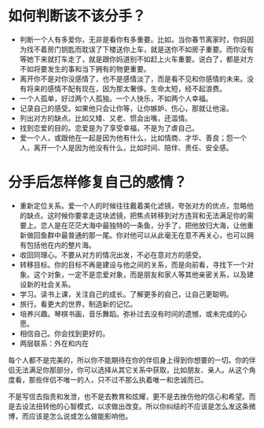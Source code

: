# 如何判断该不该分手？
* 判断一个人有多爱你，无非是看你有多重要。比如，当你春节离家时，你妈因为找不着房门钥匙而耽误了下楼送你上车，就是送你不如房子重要。而你没有等她下来就打车走了，就是跟你妈道别不如赶上火车重要。说白了，都是对方不如将要发生的事和当下拥有的物更重要。
* 离开你不是对你没感情了，也不是感情淡了，而是看不见和你感情的未来。没有将来的感情不配有现在，因为那太奢侈。生命太短，经不起浪费。
* 一个人孤单，好过两个人孤独。一个人快乐，不如两个人幸福。
* 记录自己的感受。如果他只会让你等，让你嫉妒、伤心，那就让他滚。
* 列出对方的缺点。比如又矮、又老、惯会出嘴，还滥情。
* 找到恋爱的目的。恋爱是为了享受幸福，不是为了虐自己。
* 爱一个人，或跟他在一起是因为他有什么，比如情商、才华、善良；怨一个人，离开一个人是因为他没有什么，比如时间、陪伴、责任、安全感。

# 分手后怎样修复自己的感情？
* 重新定位关系。爱一个人的时候往往戴着美化滤镜，夸张对方的优点，忽略他的缺点。这时候你要拿走这块滤镜，把焦点转移到对方违背和无法满足你的需要上。恋人是在茫茫大海中最独特的一条鱼，分手了，把他放归大海，让他重新做回鱼群中最普通的那一尾。你对他可以从此毫无在意不再关心，也可以拥有包括他在内的整片海。
* 收回同理心。不要从对方的情况出发，不必在意对方的感受。
* 转移目标。你的目标不再是建设与他之间的关系，而是向前看，寻找下一个对象。这个对象，一定不是恋爱对象，而是朋友和家人等其他亲密关系，以及建设新的社会关系。
* 学习。读书上课，关注自己的成长。了解更多的自己，让自己更聪明。
* 旅行。看更大的世界，制造新的记忆。
* 培养兴趣。琴棋书画，音乐舞蹈。弥补过去没有时间的遗憾，或未完成的心愿。
* 相信自己。你会找到更好的。
* 两层联系：外在和内在

每个人都不是完美的，所以你不能期待在你的伴侣身上得到你想要的一切。你的伴侣无法满足你那部分，你可以选择从其它关系中获取，比如朋友、亲人。从这个角度看，那些伴侣不唯一的人，只不过不那么执着唯一和忠诚而已。

不是写信去指责和发泄，也不是去教育和炫耀，更不是去挫伤他的信心和希望。而是去设法扭转他的心智模式，以求做出改变。所以你纠结的不应该是怎么发这条微博，而应该是怎么说或怎么做能影响他。
